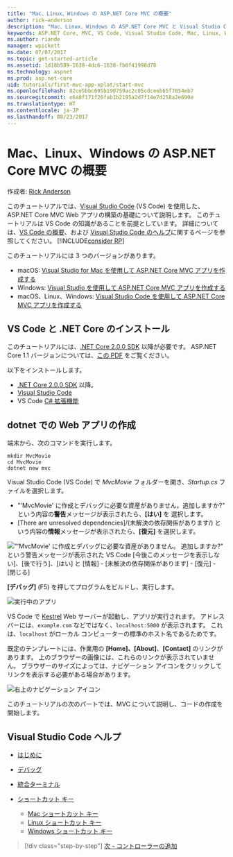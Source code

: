 ```yaml
---
title: "Mac、Linux、Windows の ASP.NET Core MVC の概要"
author: rick-anderson
description: "Mac、Linux、Windows の ASP.NET Core MVC と Visual Studio Code の概要"
keywords: ASP.NET Core, MVC, VS Code, Visual Studio Code, Mac, Linux, Windows
ms.author: riande
manager: wpickett
ms.date: 07/07/2017
ms.topic: get-started-article
ms.assetid: 1d18b589-1638-4dc6-1638-fb0f41998d78
ms.technology: aspnet
ms.prod: asp.net-core
uid: tutorials/first-mvc-app-xplat/start-mvc
ms.openlocfilehash: 82ce5bbc695b190759ac2c05cdceebb5f7854eb7
ms.sourcegitcommit: e6a8f171f26fab1b2195a2d7f14e7d258a2e690e
ms.translationtype: HT
ms.contentlocale: ja-JP
ms.lasthandoff: 08/23/2017
---
```

# <a name="getting-started-with-aspnet-core-mvc--on-mac-linux-or-windows"></a>Mac、Linux、Windows の ASP.NET Core MVC の概要

作成者: [Rick Anderson](https://twitter.com/RickAndMSFT)

このチュートリアルでは、[Visual Studio Code](https://code.visualstudio.com) (VS Code) を使用した、ASP.NET Core MVC Web アプリの構築の基礎について説明します。 このチュートリアルは VS Code の知識があることを前提としています。 詳細については、[VS Code の概要](https://code.visualstudio.com/docs)、および [Visual Studio Code のヘルプ](#visual-studio-code-help)に関するページを参照してください。 [!INCLUDE[consider RP](../../includes/razor.md)]

このチュートリアルには 3 つのバージョンがあります。

* macOS: [Visual Studio for Mac を使用して ASP.NET Core MVC アプリを作成する](xref:tutorials/first-mvc-app-mac/start-mvc)
* Windows: [Visual Studio を使用して ASP.NET Core MVC アプリを作成する](xref:tutorials/first-mvc-app/start-mvc)
* macOS、Linux、Windows: [Visual Studio Code を使用して ASP.NET Core MVC アプリを作成する](xref:tutorials/first-mvc-app-xplat/start-mvc) 

## <a name="install-vs-code-and-net-core"></a>VS Code と .NET Core のインストール

このチュートリアルには、[.NET Core 2.0.0 SDK](https://dot.net/core) 以降が必要です。 ASP.NET Core 1.1 バージョンについては、[この PDF](https://github.com/aspnet/Docs/tree/master/aspnetcore/tutorials/first-mvc-app-mac/start-mvc/8-23-17.pdf) をご覧ください。

以下をインストールします。

* [.NET Core 2.0.0 SDK](https://dot.net/core) 以降。
* [Visual Studio Code](https://code.visualstudio.com)
* VS Code [C# 拡張機能](https://marketplace.visualstudio.com/items?itemName=ms-vscode.csharp) 

## <a name="create-a-web-app-with-dotnet"></a>dotnet での Web アプリの作成

端末から、次のコマンドを実行します。

```console
mkdir MvcMovie
cd MvcMovie
dotnet new mvc
```

Visual Studio Code (VS Code) で *MvcMovie* フォルダーを開き、*Startup.cs* ファイルを選択します。

- "'MvcMovie' に作成とデバッグに必要な資産がありません。追加しますか?" という内容の**警告**メッセージが表示されたら、**[はい]** を 選択します。
- [There are unresolved dependencies]/(未解決の依存関係があります/) という内容の**情報**メッセージが表示されたら、**[復元]** を選択します。

!["'MvcMovie' に作成とデバッグに必要な資産がありません。 追加しますか?" という警告メッセージが表示された VS Code [今後このメッセージを表示しない]、[後で行う]、[はい] と [情報] - [未解決の依存関係があります] - [復元] - [閉じる]](../web-api-vsc/_static/vsc_restore.png)

**[デバッグ]** (F5) を押してプログラムをビルドし、実行します。

![実行中のアプリ](../first-mvc-app/start-mvc/_static/1.png)

VS Code で [Kestrel](xref:fundamentals/servers/kestrel) Web サーバーが起動し、アプリが実行されます。 アドレス バーには、`example.com` などではなく、`localhost:5000` が表示されます。 これは、`localhost` がローカル コンピューターの標準のホスト名であるためです。

既定のテンプレートには、作業用の **[Home]、[About]**、**[Contact]** のリンクがあります。 上のブラウザーの画像には、これらのリンクが表示されていません。 ブラウザーのサイズによっては、ナビゲーション アイコンをクリックしてリンクを表示する必要がある場合があります。

![右上のナビゲーション アイコン](../first-mvc-app/start-mvc/_static/2.png)

このチュートリアルの次のパートでは、MVC について説明し、コードの作成を開始します。

## <a name="visual-studio-code-help"></a>Visual Studio Code ヘルプ

- [はじめに](https://code.visualstudio.com/docs)
- [デバッグ](https://code.visualstudio.com/docs/editor/debugging)
- [統合ターミナル](https://code.visualstudio.com/docs/editor/integrated-terminal)
- [ショートカット キー](https://code.visualstudio.com/docs/getstarted/keybindings#_keyboard-shortcuts-reference)

  - [Mac ショートカット キー](https://go.microsoft.com/fwlink/?linkid=832143)
  - [Linux ショートカット キー](https://go.microsoft.com/fwlink/?linkid=832144)
  - [Windows ショートカット キー](https://go.microsoft.com/fwlink/?linkid=832145)

>[!div class="step-by-step"]
[次 - コントローラーの追加](adding-controller.md)
